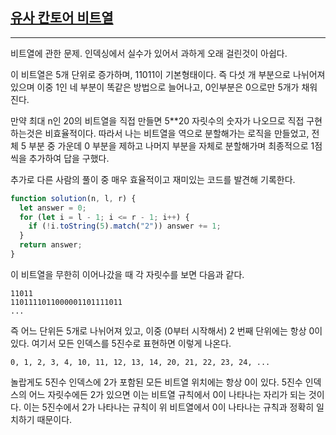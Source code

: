 ## [유사 칸토어 비트열](https://school.programmers.co.kr/learn/courses/30/lessons/118668)

---

비트열에 관한 문제. 인덱싱에서 실수가 있어서 과하게 오래 걸린것이 아쉽다.

이 비트열은 5개 단위로 증가하며, 11011이 기본형태이다. 즉 다섯 개 부분으로 나뉘어져 있으며 이중 1인 네 부분이 똑같은 방법으로 늘어나고, 0인부분은 0으로만 5개가 채워진다.

만약 최대 n인 20의 비트열을 직접 만들면 5\*\*20 자릿수의 숫자가 나오므로 직접 구현하는것은 비효율적이다. 따라서 나는 비트열을 역으로 분할해가는 로직을 만들었고, 전체 5 부분 중 가운데 0 부분을 제하고 나머지 부분을 자체로 분할해가며 최종적으로 1점씩을 추가하여 답을 구했다.

추가로 다른 사람의 풀이 중 매우 효율적이고 재미있는 코드를 발견해 기록한다.

```javascript
function solution(n, l, r) {
  let answer = 0;
  for (let i = l - 1; i <= r - 1; i++) {
    if (!i.toString(5).match("2")) answer += 1;
  }
  return answer;
}
```

이 비트열을 무한히 이어나갔을 때 각 자릿수를 보면 다음과 같다.

    11011
    1101111011000001101111011
    ...

즉 어느 단위든 5개로 나뉘어져 있고, 이중 (0부터 시작해서) 2 번째 단위에는 항상 0이 있다. 여기서 모든 인덱스를 5진수로 표현하면 이렇게 나온다.

    0, 1, 2, 3, 4, 10, 11, 12, 13, 14, 20, 21, 22, 23, 24, ...

놀랍게도 5진수 인덱스에 2가 포함된 모든 비트열 위치에는 항상 0이 있다. 5진수 인덱스의 어느 자릿수에든 2가 있으면 이는 비트열 규칙에서 0이 나타나는 자리가 되는 것이다. 이는 5진수에서 2가 나타나는 규칙이 위 비트열에서 0이 나타나는 규칙과 정확히 일치하기 때문이다.
